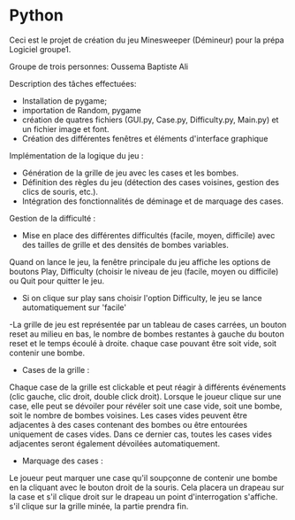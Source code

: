 # Python

Ceci est le projet de création du jeu Minesweeper (Démineur) pour la prépa Logiciel groupe1.

Groupe de trois personnes:
Oussema
Baptiste 
Ali

Description des tâches effectuées:

- Installation de pygame;
- importation de Random, pygame
- création de quatres fichiers (GUI.py, Case.py, Difficulty.py, Main.py) et un fichier image et font.
- Création des différentes fenêtres et éléments d'interface graphique

Implémentation de la logique du jeu :

- Génération de la grille de jeu avec les cases et les bombes.
- Définition des règles du jeu (détection des cases voisines, gestion des clics de souris, etc.).
- Intégration des fonctionnalités de déminage et de marquage des cases.

Gestion de la difficulté :

- Mise en place des différentes difficultés (facile, moyen, difficile) avec des tailles de grille et des densités de bombes variables.

Quand on lance le jeu, la fenêtre principale du jeu affiche les options de boutons Play, Difficulty (choisir le niveau de jeu (facile, moyen ou difficile) ou Quit pour quitter le jeu.
- Si on clique sur play sans choisir l'option Difficulty, le jeu se lance automatiquement sur 'facile'

-La grille de jeu est représentée par un tableau de cases carrées, un bouton reset au milieu en bas, le nombre de bombes restantes à gauche du bouton reset et le temps écoulé à droite.
chaque case pouvant être soit vide, soit contenir une bombe.

- Cases de la grille :

Chaque case de la grille est clickable et peut réagir à différents événements (clic gauche, clic droit, double click droit).
Lorsque le joueur clique sur une case, elle peut se dévoiler pour révéler soit une case vide, soit une bombe, soit le nombre de bombes voisines.
Les cases vides peuvent être adjacentes à des cases contenant des bombes ou être entourées uniquement de cases vides. Dans ce dernier cas, toutes les cases vides adjacentes seront également dévoilées automatiquement.

- Marquage des cases :

Le joueur peut marquer une case qu'il soupçonne de contenir une bombe en la cliquant avec le bouton droit de la souris. Cela placera un drapeau sur la case et s'il clique droit sur le drapeau un point d'interrogation s'affiche.
s'il clique sur la grille minée, la partie prendra fin. 
